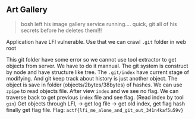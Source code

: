 ## Art Gallery
> bosh left his image gallery service running.... quick, git all of his secrets before he deletes them!!!

Application have LFI vulnerable.
Use that we can crawl `.git` folder in web root

This git folder have some error so we cannot use tool extractor to get objects from server. We have to do it mannual. 
The git system is construct by node and have structure like tree. The `.git/index` have current stage of modifying. And git keep track about history is just another object. The object is save in folder (objects/2bytes/38bytes) of hashes. 
We can use `zpipe` to read objects file.
After view `index` and we see no flag. We can traverse back to get previous `index` file and see flag.  (Read index by tool `gin`)
Get objects through LFI, -> get log file -> get old index, get flag hash finally get flag file.
Flag: `actf{lfi_me_alone_and_git_out_341n4kaf5u59v}`